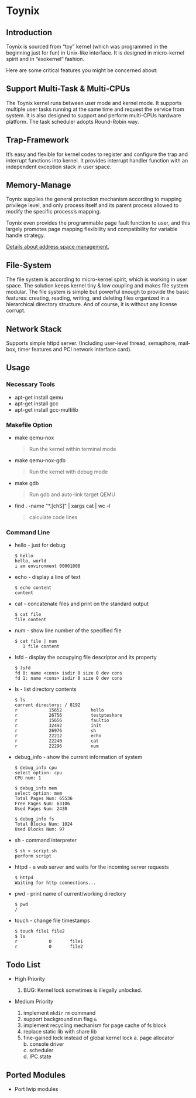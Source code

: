# Toynix

## Introduction

Toynix is sourced from “toy” kernel (which was programmed in the beginning just for fun) in Unix-like interface. It is designed in micro-kernel spirit and in “exokernel” fashion.

Here are some critical features you might be concerned about:

## Support Multi-Task & Multi-CPUs

The Toynix kernel runs between user mode and kernel mode. It supports multiple user tasks running at the same time and request the service from system. It is also designed to support and perform multi-CPUs hardware platform. The task scheduler adopts Round-Robin way.

## Trap-Framework

It’s easy and flexible for kernel codes to register and configure the trap and interrupt functions into kernel. It provides interrupt handler function with an independent exception stack in user space.

## Memory-Manage

Toynix supplies the general protection mechanism according to mapping privilege level, and only process itself and its parent process allowed to modify the specific process’s mapping.

Toynix even provides the programmable page fault function to user, and this largely promotes page mapping flexibility and compatibility for variable handle strategy.

[Details about address space management.](./readme/mm.md)

## File-System

The file system is according to micro-kernel spirit, which is working in user space. The solution keeps kernel tiny & low coupling and makes file system modular. The file system is simple but powerful enough to provide the basic features: creating, reading, writing, and deleting files organized in a hierarchical directory structure. And of course, it is without any license corrupt.

## Network Stack

Supports simple httpd server. (Including user-level thread, semaphore, mail-box, timer features and PCI network interface card).

## Usage

### Necessary Tools

* apt-get install qemu
* apt-get install gcc
* apt-get install gcc-multilib

### Makefile Option

* make qemu-nox
  > Run the kernel within terminal mode
* make qemu-nox-gdb
  > Run the kernel with debug mode
* make gdb
  > Run gdb and auto-link target QEMU
* find . -name "*.[chS]" | xargs cat | wc -l
  > calculate code lines

### Command Line

* hello - just for debug

  ~~~ shell
  $ hello
  hello, world
  i am environment 00001008
  ~~~

* echo - display a line of text

  ~~~ shell
  $ echo content
  content
  ~~~

* cat - concatenate files and print on the standard output

  ~~~ shell
  $ cat file
  file content
  ~~~

* num - show line number of the specified file

  ~~~ shell
  $ cat file | num
     1 file content
  ~~~

* lsfd - display the occupying file descriptor and its property

  ~~~ shell
  $ lsfd
  fd 0: name <cons> isdir 0 size 0 dev cons
  fd 1: name <cons> isdir 0 size 0 dev cons
  ~~~

* ls - list directory contents

  ~~~ shell
  $ ls
  current directory: / 8192
  r            15652           hello
  r            26756           testpteshare
  r            15656           faultio
  r            32492           init
  r            26976           sh
  r            22212           echo
  r            22240           cat
  r            22296           num
  ~~~

* debug_info - show the current information of system

  ~~~ shell
  $ debug_info cpu
  select option: cpu
  CPU num: 1

  $ debug_info mem
  select option: mem
  Total Pages Num: 65536
  Free Pages Num: 63106
  Used Pages Num: 2430

  $ debug_info fs
  Total Blocks Num: 1024
  Used Blocks Num: 97
  ~~~

* sh - command interpreter

  ~~~ shell
  $ sh < script.sh
  perform script
  ~~~

* httpd - a web server and waits for the incoming server requests

  ~~~ shell
  $ httpd
  Waiting for http connections...
  ~~~

* pwd - print name of current/working directory

  ~~~ shell
  $ pwd
  /
  ~~~

* touch - change file timestamps

  ~~~ shell
  $ touch file1 file2
  $ ls
  r            0       file1
  r            0       file2
  ~~~

## Todo List

* High Priority
  1. BUG: Kernel lock sometimes is illegally unlocked.

* Medium Priority
  1. implement `mkdir` `rm` command
  2. support background run flag `&`
  3. implement recycling mechanism for page cache of fs block
  4. replace static lib with share lib
  5. fine-gained lock instead of global kernel lock
    a. page allocator  
    b. console driver  
    c. scheduler  
    d. IPC state  

## Ported Modules

* Port lwip modules
